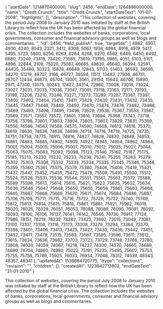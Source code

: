 {
  "startDate": 1214870400000, 
  "slug": 2456, 
  "endDate": 1264896000000, 
  "name": "Credit Crunch", 
  "title": "Credit Crunch", 
  "startDateText": "01-07-2008", 
  "highlights": [], 
  "description": "This collection of websites, covering the period July 2008 to January 2010 was initiated by staff at the British Library to reflect how the UK has been affected by the global financial crisis. The collection includes the websites of banks, corporations, local governments, consumer and financial advisory groups as well as blogs and commentaries. ", 
  "id": 2456, 
  "field_publish": true, 
  "targetIds": [
    4862, 
    4907, 
    4930, 
    4240, 
    8043, 
    2321, 
    3412, 
    8308, 
    5067, 
    1938, 
    4984, 
    4916, 
    4919, 
    5417, 
    5495, 
    5723, 
    5800, 
    6256, 
    6263, 
    6264, 
    6268, 
    6270, 
    6562, 
    6449, 
    6450, 
    6492, 
    6680, 
    73249, 
    73418, 
    73420, 
    73585, 
    73619, 
    73785, 
    5965, 
    4051, 
    5103, 
    5101, 
    4896, 
    22844, 
    2109, 
    75020, 
    75087, 
    46665, 
    49830, 
    46640, 
    36394, 
    52591, 
    44405, 
    35480, 
    30323, 
    15878, 
    46649, 
    12843, 
    51133, 
    51403, 
    36592, 
    36595, 
    34270, 
    51219, 
    46707, 
    3166, 
    46727, 
    36594, 
    11511, 
    13483, 
    27936, 
    46731, 
    28707, 
    12434, 
    46673, 
    46704, 
    13001, 
    3061, 
    29154, 
    15643, 
    46706, 
    15890, 
    2971, 
    47300, 
    13075, 
    30243, 
    12427, 
    34314, 
    72960, 
    73008, 
    73016, 
    73024, 
    73027, 
    73031, 
    73035, 
    73036, 
    73047, 
    73091, 
    73118, 
    73163, 
    73171, 
    73193, 
    73199, 
    73206, 
    73210, 
    73246, 
    73271, 
    73273, 
    73289, 
    73287, 
    73367, 
    73397, 
    73400, 
    73402, 
    73404, 
    73410, 
    73411, 
    73429, 
    73430, 
    73431, 
    73432, 
    73435, 
    73445, 
    73447, 
    73448, 
    73449, 
    73450, 
    73470, 
    73474, 
    73476, 
    73482, 
    73488, 
    73489, 
    73493, 
    73494, 
    73495, 
    73496, 
    73529, 
    73536, 
    75367, 
    73553, 
    73567, 
    73569, 
    73571, 
    73557, 
    73572, 
    73601, 
    73616, 
    73694, 
    75368, 
    73743, 
    73718, 
    73758, 
    73798, 
    73801, 
    73803, 
    73804, 
    73805, 
    73807, 
    73829, 
    73831, 
    75369, 
    74556, 
    74566, 
    74567, 
    74568, 
    74575, 
    74590, 
    74608, 
    74613, 
    74616, 
    75370, 
    74619, 
    74630, 
    74636, 
    74638, 
    74699, 
    74714, 
    74716, 
    74719, 
    74725, 
    74735, 
    74751, 
    74758, 
    74775, 
    74815, 
    74816, 
    74827, 
    74828, 
    74830, 
    74848, 
    74853, 
    74861, 
    74883, 
    74885, 
    74902, 
    74909, 
    74927, 
    74945, 
    74954, 
    74962, 
    74964, 
    75001, 
    75004, 
    75005, 
    75006, 
    75007, 
    75010, 
    75012, 
    75025, 
    75027, 
    75044, 
    75063, 
    75075, 
    75083, 
    75093, 
    75098, 
    75123, 
    75146, 
    75162, 
    75167, 
    75175, 
    75185, 
    75213, 
    75230, 
    75232, 
    75233, 
    75238, 
    75241, 
    75255, 
    75263, 
    75279, 
    75302, 
    75303, 
    75308, 
    75332, 
    75333, 
    75334, 
    75335, 
    75345, 
    75346, 
    75348, 
    75359, 
    75360, 
    75361, 
    75375, 
    75379, 
    75380, 
    75406, 
    75409, 
    75419, 
    75421, 
    75437, 
    75447, 
    75452, 
    75455, 
    75472, 
    75478, 
    75509, 
    75491, 
    75500, 
    75512, 
    75524, 
    75526, 
    75531, 
    75536, 
    75544, 
    75551, 
    75561, 
    75563, 
    75572, 
    75588, 
    75589, 
    75598, 
    75613, 
    75614, 
    75615, 
    75621, 
    75623, 
    75625, 
    75632, 
    75634, 
    75636, 
    75646, 
    75647, 
    75648, 
    75650, 
    75655, 
    75658, 
    75661, 
    75663, 
    75664, 
    75665, 
    75667, 
    75668, 
    75669, 
    75670, 
    75671, 
    75674, 
    75684, 
    75686, 
    75687, 
    75706, 
    75708, 
    75711, 
    75715, 
    75716, 
    75722, 
    75729, 
    75732, 
    75740, 
    75769, 
    75812, 
    75813, 
    75814, 
    75815, 
    75816, 
    75861, 
    75881, 
    75921, 
    75962, 
    76019, 
    76020, 
    76025, 
    76029, 
    76051, 
    76053, 
    76088, 
    76089, 
    76090, 
    76091, 
    76092, 
    76093, 
    76100, 
    76106, 
    76137, 
    76141, 
    76142, 
    76546, 
    76730, 
    76917, 
    77124, 
    77986, 
    78151, 
    78219, 
    78239, 
    78282, 
    73423, 
    73692, 
    73015, 
    73049, 
    73081, 
    73100, 
    73107, 
    73108, 
    73116, 
    73173, 
    73208, 
    73279, 
    73294, 
    73364, 
    73370, 
    73398, 
    73401, 
    73406, 
    73413, 
    73425, 
    73427, 
    73433, 
    73436, 
    73442, 
    73451, 
    73452, 
    73471, 
    73478, 
    73515, 
    73583, 
    73587, 
    73595, 
    73596, 
    73611, 
    73612, 
    73615, 
    73634, 
    73636, 
    73682, 
    73703, 
    73723, 
    73729, 
    73748, 
    73766, 
    73780, 
    73808, 
    74020, 
    74059, 
    74067, 
    74218, 
    74227, 
    74300, 
    74570, 
    74665, 
    74689, 
    74690, 
    74704, 
    74860, 
    74980, 
    75022, 
    75191, 
    75235, 
    75495, 
    75602, 
    75753, 
    75755, 
    75758, 
    75789, 
    75925, 
    76033, 
    76934, 
    77048, 
    78312, 
    74539, 
    48343, 
    48357, 
    48341
  ], 
  "updatedAt": 1539684720775, 
  "ttype": "collections", 
  "revision": "", 
  "children": [], 
  "createdAt": 1223642712802, 
  "endDateText": "31-01-2010"
}

This collection of websites, covering the period July 2008 to January 2010 was initiated by staff at the British Library to reflect how the UK has been affected by the global financial crisis. The collection includes the websites of banks, corporations, local governments, consumer and financial advisory groups as well as blogs and commentaries. 